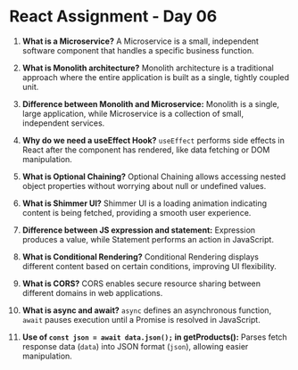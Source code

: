# React Assignment - Day 06

1. **What is a Microservice?**
   A Microservice is a small, independent software component that handles a specific business function.

2. **What is Monolith architecture?**
   Monolith architecture is a traditional approach where the entire application is built as a single, tightly coupled unit.

3. **Difference between Monolith and Microservice:**
   Monolith is a single, large application, while Microservice is a collection of small, independent services.

4. **Why do we need a useEffect Hook?**
   `useEffect` performs side effects in React after the component has rendered, like data fetching or DOM manipulation.

5. **What is Optional Chaining?**
   Optional Chaining allows accessing nested object properties without worrying about null or undefined values.

6. **What is Shimmer UI?**
   Shimmer UI is a loading animation indicating content is being fetched, providing a smooth user experience.

7. **Difference between JS expression and statement:**
   Expression produces a value, while Statement performs an action in JavaScript.

8. **What is Conditional Rendering?**
   Conditional Rendering displays different content based on certain conditions, improving UI flexibility.

9. **What is CORS?**
   CORS enables secure resource sharing between different domains in web applications.

10. **What is async and await?**
    `async` defines an asynchronous function, `await` pauses execution until a Promise is resolved in JavaScript.

11. **Use of `const json = await data.json();` in getProducts():**
    Parses fetch response data (`data`) into JSON format (`json`), allowing easier manipulation.
